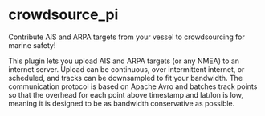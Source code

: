 # crowdsource_pi

Contribute AIS and ARPA targets from your vessel to crowdsourcing for marine safety!

This plugin lets you upload AIS and ARPA targets (or any NMEA) to an internet server. Upload can be continuous, over intermittent internet, or scheduled, and tracks can be downsampled to fit your bandwidth.
The communication protocol is based on Apache Avro and batches track points so that the overhead for each point above timestamp and lat/lon is low, meaning it is designed to be as bandwidth conservative as possible.

